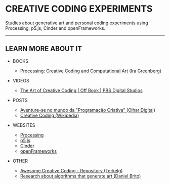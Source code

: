 # CREATIVE CODING EXPERIMENTS

Studies about generative art and personal coding experiments using Processing, p5.js, Cinder and openFrameworks.

___

## LEARN MORE ABOUT IT

* BOOKS
  * [Processing: Creative Coding and Computational Art (Ira Greenberg)](https://www.amazon.com.br/Processing-Creative-Coding-Computational-Art/dp/159059617X)

* VIDEOS
  * [The Art of Creative Coding | Off Book | PBS Digital Studios](https://www.youtube.com/watch?v=eBV14-3LT-g)

* POSTS
  * [Aventure-se no mundo da "Programação Criativa" (Olhar Digital)](https://olhardigital.com.br/noticia/aventure-se-no-mundo-da-arte-e-da-tecnologia-com-a-programacao-criativa/32798)
  * [Creative Coding (Wikipedia)](https://en.wikipedia.org/wiki/Creative_coding)

* WEBSITES
  * [Processing](https://processing.org/)
  * [p5.js](https://p5js.org/)
  * [Cinder](https://libcinder.org/)
  * [openFrameworks](https://openframeworks.cc/)

* OTHER
  * [Awesome Creative Coding - Repository (Terkelg)](https://github.com/terkelg/awesome-creative-coding#visual-programming-languages)
  * [Research about algorithms that generate art (Daniel Brito)](https://github.com/DanielBrito/generative-design)
